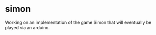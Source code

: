 # simon

Working on an implementation of the game Simon that will eventually be played via an arduino.

